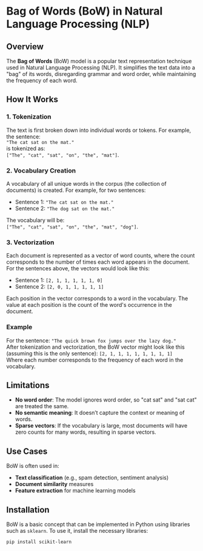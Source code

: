 # Bag of Words (BoW) in Natural Language Processing (NLP)

## Overview
The **Bag of Words** (BoW) model is a popular text representation technique used in Natural Language Processing (NLP). It simplifies the text data into a "bag" of its words, disregarding grammar and word order, while maintaining the frequency of each word.

## How It Works

### 1. **Tokenization**
The text is first broken down into individual words or tokens. For example, the sentence:  
`"The cat sat on the mat."`  
is tokenized as:  
`["The", "cat", "sat", "on", "the", "mat"]`.

### 2. **Vocabulary Creation**
A vocabulary of all unique words in the corpus (the collection of documents) is created. For example, for two sentences:  
- Sentence 1: `"The cat sat on the mat."`
- Sentence 2: `"The dog sat on the mat."`

The vocabulary will be:  
`["The", "cat", "sat", "on", "the", "mat", "dog"]`.

### 3. **Vectorization**
Each document is represented as a vector of word counts, where the count corresponds to the number of times each word appears in the document.  
For the sentences above, the vectors would look like this:
- Sentence 1: `[2, 1, 1, 1, 1, 1, 0]`
- Sentence 2: `[2, 0, 1, 1, 1, 1, 1]`

Each position in the vector corresponds to a word in the vocabulary. The value at each position is the count of the word's occurrence in the document.

### Example
For the sentence: `"The quick brown fox jumps over the lazy dog."`  
After tokenization and vectorization, the BoW vector might look like this (assuming this is the only sentence):
`[2, 1, 1, 1, 1, 1, 1, 1, 1]`  
Where each number corresponds to the frequency of each word in the vocabulary.

## Limitations
- **No word order**: The model ignores word order, so "cat sat" and "sat cat" are treated the same.
- **No semantic meaning**: It doesn’t capture the context or meaning of words.
- **Sparse vectors**: If the vocabulary is large, most documents will have zero counts for many words, resulting in sparse vectors.

## Use Cases
BoW is often used in:
- **Text classification** (e.g., spam detection, sentiment analysis)
- **Document similarity** measures
- **Feature extraction** for machine learning models

## Installation
BoW is a basic concept that can be implemented in Python using libraries such as `sklearn`. To use it, install the necessary libraries:

```bash
pip install scikit-learn
